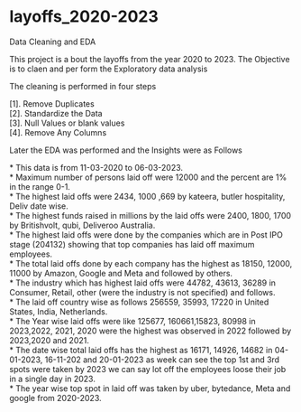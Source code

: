 # layoffs_2020-2023
Data Cleaning and EDA
<p>This project is a bout the layoffs from the year 2020 to 2023.
The Objective is to claen and per form the Exploratory data analysis</p> 
<p>The cleaning is performed in four steps</p>
[1]. Remove Duplicates</br>
[2]. Standardize the Data</br>
[3]. Null Values or blank values</br>
[4]. Remove Any Columns </br>
<p>Later the EDA was performed and the Insights were as Follows</p>
* This data is from 11-03-2020 to 06-03-2023.</br>
* Maximum number of persons laid off were 12000 and the percent are 1% in the range 0-1.</br>
* The highest laid offs were 2434, 1000 ,669 by kateera, butler hospitality, Deliv date wise.</br>
* The highest funds raised in millions by the laid offs were 2400, 1800, 1700 by Britishvolt, qubi, Deliveroo Australia.</br>
* The highest laid offs were done by the companies which are in Post IPO stage (204132) showing that top companies has laid off maximum employees.</br>
* The total laid offs done by each company has the highest as 18150, 12000, 11000 by Amazon, Google and Meta and followed by others.</br>
* The industry which has highest laid offs were 44782, 43613, 36289 in Consumer, Retail, other (were the industry is not specified) and follows.</br>
* The laid off country wise as follows 256559, 35993, 17220 in United States, India, Netherlands.</br>
* The Year wise laid offs were like 125677, 160661,15823, 80998 in 2023,2022, 2021, 2020 were the highest was observed in 2022 followed by 2023,2020 and 2021.</br>
* The date wise total laid offs has the highest as 16171, 14926, 14682 in 04-01-2023, 16-11-202 and 20-01-2023 as week can see the top 1st and 3rd spots were taken by 2023 we can say lot off the employees 
  loose their job in a single day in 2023.</br>
* The year wise top spot in laid off was taken by uber, bytedance, Meta and google from 2020-2023.</br>


